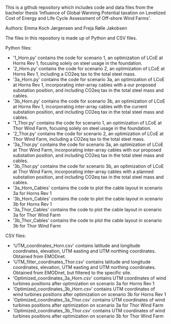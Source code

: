 This is a github repository which includes code and data files from the bachelor thesis 'Influence of Global Warming Potential taxation on Levelized Cost of Energy and Life Cycle Assessment of Off-shore Wind
Farms'. 

Authors: Emma Koch Jørgensen and Freja Rølle Jakobsen

The files in this repository is made up of Python and CSV files.

Python files:
- '1_Horn.py' contains the code for scenario 1, an optimization of LCoE at Horns Rev 1, focusing solely on steel usage in the foundation.
- '2_Horn.py' contains the code for scenario 2, an optimization of LCoE at Horns Rev 1, including a CO2eq tax to the total steel mass.
- '3a_Horn.py' contains the code for scenario 3a, an optimization of LCoE at Horns Rev 1, incorporating inter-array cables with a our proposed substation position, and including CO2eq tax in the total steel mass and cables.
- '3b_Horn.py' contains the code for scenario 3b, an optimization of LCoE at Horns Rev 1, incorporating inter-array cables with the current substation position, and including CO2eq tax in the total steel mass and cables.
- '1_Thor.py' contains the code for scenario 1, an optimization of LCoE at Thor Wind Farm, focusing solely on steel usage in the foundation.
- '2_Thor.py' contains the code for scenario 2, an optimization of LCoE at Thor Wind Farm, including a CO2eq tax to the total steel mass.
- '3a_Thor.py' contains the code for scenario 3a, an optimization of LCoE at Thor Wind Farm, incorporating inter-array cables with our proposed substation position, and including CO2eq tax in the total steel mass and cables.
- '3b_Thor.py' contains the code for scenario 3b, an optimization of LCoE at Thor Wind Farm, incorporating inter-array cables with a planned substation position, and including CO2eq tax in the total steel mass and cables.
- '3a_Horn_Cables' contains the code to plot the cable layout in scenario 3a for Horns Rev 1
- '3b_Horn_Cables' contains the code to plot the cable layout in scenario 3b for Horns Rev 1
- '3a_Thor_Cables' contains the code to plot the cable layout in scenario 3a for Thor Wind Farm
- '3b_Thor_Cables' contains the code to plot the cable layout in scenario 3b for Thor Wind Farm


CSV files:
- 'UTM_coordinates_Horn.csv' contains latitude and longitude coordinates, elevation, UTM easting and UTM northing coordinates. Obtained from EMODnet.
- 'UTM_filter_coordinates_Thor.csv' contains latitude and longitude coordinates, elevation, UTM easting and UTM northing coordinates. Obtained from EMODnet, but filtered to the specific site.
- 'Optimized_coordinates_3a_Horn.csv' contains UTM coordinates of wind turbines positions after optimization on scenario 3a for Horns Rev 1
- 'Optimized_coordinates_3b_Horn.csv' contains UTM coordinates of wind turbines positions after optimization on scenario 3b for Horns Rev 1
- 'Optimized_coordinates_3a_Thor.csv' contains UTM coordinates of wind turbines positions after optimization on scenario 3a for Thor Wind Farm
- 'Optimized_coordinates_3b_Thor.csv' contains UTM coordinates of wind turbines positions after optimization on scenario 3b for Thor Wind Farm
